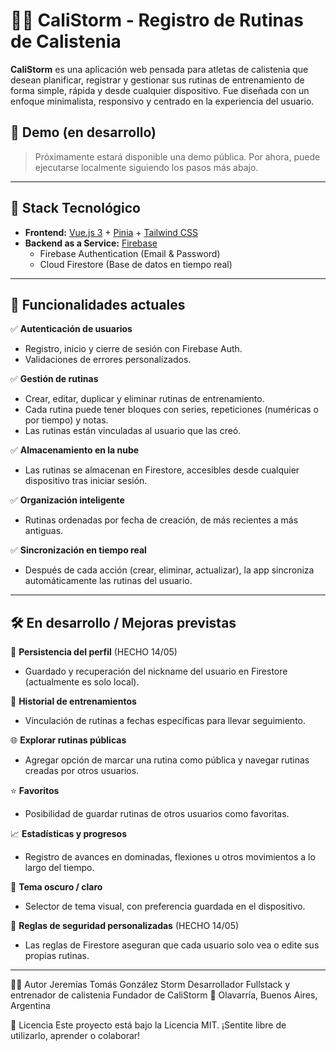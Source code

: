 # 🏋️‍♂️ CaliStorm - Registro de Rutinas de Calistenia

**CaliStorm** es una aplicación web pensada para atletas de calistenia que desean planificar, registrar y gestionar sus rutinas de entrenamiento de forma simple, rápida y desde cualquier dispositivo. Fue diseñada con un enfoque minimalista, responsivo y centrado en la experiencia del usuario.

## 🚀 Demo (en desarrollo)
> Próximamente estará disponible una demo pública. Por ahora, puede ejecutarse localmente siguiendo los pasos más abajo.

---

## 🧰 Stack Tecnológico

- **Frontend:** [Vue.js 3](https://vuejs.org/) + [Pinia](https://pinia.vuejs.org/) + [Tailwind CSS](https://tailwindcss.com/)
- **Backend as a Service:** [Firebase](https://firebase.google.com/)
  - Firebase Authentication (Email & Password)
  - Cloud Firestore (Base de datos en tiempo real)

---

## 🎯 Funcionalidades actuales

✅ **Autenticación de usuarios**  
- Registro, inicio y cierre de sesión con Firebase Auth.  
- Validaciones de errores personalizados.  

✅ **Gestión de rutinas**  
- Crear, editar, duplicar y eliminar rutinas de entrenamiento.  
- Cada rutina puede tener bloques con series, repeticiones (numéricas o por tiempo) y notas.  
- Las rutinas están vinculadas al usuario que las creó.

✅ **Almacenamiento en la nube**  
- Las rutinas se almacenan en Firestore, accesibles desde cualquier dispositivo tras iniciar sesión.

✅ **Organización inteligente**  
- Rutinas ordenadas por fecha de creación, de más recientes a más antiguas.

✅ **Sincronización en tiempo real**  
- Después de cada acción (crear, eliminar, actualizar), la app sincroniza automáticamente las rutinas del usuario.

---

## 🛠️ En desarrollo / Mejoras previstas

🔄 **Persistencia del perfil**  (HECHO 14/05)
- Guardado y recuperación del nickname del usuario en Firestore (actualmente es solo local).

📅 **Historial de entrenamientos**  
- Vinculación de rutinas a fechas específicas para llevar seguimiento.

🌐 **Explorar rutinas públicas**  
- Agregar opción de marcar una rutina como pública y navegar rutinas creadas por otros usuarios.

⭐ **Favoritos**  
- Posibilidad de guardar rutinas de otros usuarios como favoritas.

📈 **Estadísticas y progresos**  
- Registro de avances en dominadas, flexiones u otros movimientos a lo largo del tiempo.

🌙 **Tema oscuro / claro**  
- Selector de tema visual, con preferencia guardada en el dispositivo.

🔐 **Reglas de seguridad personalizadas**  (HECHO 14/05)
- Las reglas de Firestore aseguran que cada usuario solo vea o edite sus propias rutinas.

---

🧑‍💻 Autor
Jeremías Tomás González Storm
Desarrollador Fullstack y entrenador de calistenia
Fundador de CaliStorm
📍 Olavarría, Buenos Aires, Argentina

📄 Licencia
Este proyecto está bajo la Licencia MIT.
¡Sentite libre de utilizarlo, aprender o colaborar!
